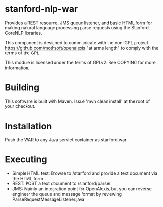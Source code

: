 stanford-nlp-war
================

Provides a REST resource, JMS queue listener, and basic HTML form for making natural language processing parse requests using the Stanford CoreNLP libraries.

This component is designed to communicate with the non-GPL project https://github.com/mothsoft/openalexis "at arms length" to comply with the terms of the GPL.

This module is licensed under the terms of GPLv2. See COPYING for more information.


Building
==============
This software is built with Maven. Issue 'mvn clean install' at the root of your checkout.

Installation
==============
Push the WAR to any Java servlet container as stanford.war

Executing
=============
* Simple HTML test: Browse to /stanford and provide a text document via the HTML form
* REST: POST a text document to /stanford/parser
* JMS: Mainly an integration point for OpenAlexis, but you can reverse engineer the queue and message format by reviewing ParseRequestMessageListener.java
